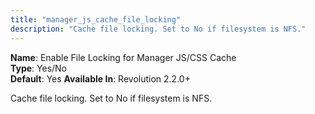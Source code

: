 ```yaml
---
title: "manager_js_cache_file_locking"
description: "Cache file locking. Set to No if filesystem is NFS."
---
```


**Name**: Enable File Locking for Manager JS/CSS Cache  
**Type**: Yes/No  
**Default**: Yes 
**Available In**: Revolution 2.2.0+ 

Cache file locking. Set to No if filesystem is NFS.